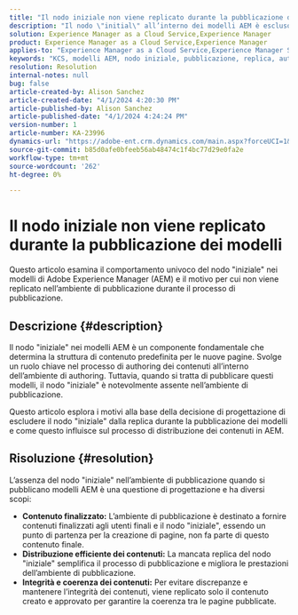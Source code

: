 ```yaml
---
title: "Il nodo iniziale non viene replicato durante la pubblicazione dei modelli"
description: "Il nodo \"initial\" all’interno dei modelli AEM è escluso dalla pubblicazione durante il processo di replica."
solution: Experience Manager as a Cloud Service,Experience Manager
product: Experience Manager as a Cloud Service,Experience Manager
applies-to: "Experience Manager as a Cloud Service,Experience Manager Sites,Experience Manager 6.5"
keywords: "KCS, modelli AEM, nodo iniziale, pubblicazione, replica, authoring di contenuti, ambiente di pubblicazione, creazione di pagine"
resolution: Resolution
internal-notes: null
bug: false
article-created-by: Alison Sanchez
article-created-date: "4/1/2024 4:20:30 PM"
article-published-by: Alison Sanchez
article-published-date: "4/1/2024 4:24:24 PM"
version-number: 1
article-number: KA-23996
dynamics-url: "https://adobe-ent.crm.dynamics.com/main.aspx?forceUCI=1&pagetype=entityrecord&etn=knowledgearticle&id=deeab5bc-43f0-ee11-904c-6045bd0065f9"
source-git-commit: b85d0afe0bfeeb56ab48474c1f4bc77d29e0fa2e
workflow-type: tm+mt
source-wordcount: '262'
ht-degree: 0%

---
```


# Il nodo iniziale non viene replicato durante la pubblicazione dei modelli


Questo articolo esamina il comportamento univoco del nodo &quot;iniziale&quot; nei modelli di Adobe Experience Manager (AEM) e il motivo per cui non viene replicato nell’ambiente di pubblicazione durante il processo di pubblicazione.

## Descrizione {#description}


Il nodo &quot;iniziale&quot; nei modelli AEM è un componente fondamentale che determina la struttura di contenuto predefinita per le nuove pagine. Svolge un ruolo chiave nel processo di authoring dei contenuti all’interno dell’ambiente di authoring. Tuttavia, quando si tratta di pubblicare questi modelli, il nodo &quot;iniziale&quot; è notevolmente assente nell’ambiente di pubblicazione.

Questo articolo esplora i motivi alla base della decisione di progettazione di escludere il nodo &quot;iniziale&quot; dalla replica durante la pubblicazione dei modelli e come questo influisce sul processo di distribuzione dei contenuti in AEM.


## Risoluzione {#resolution}


L’assenza del nodo &quot;iniziale&quot; nell’ambiente di pubblicazione quando si pubblicano modelli AEM è una questione di progettazione e ha diversi scopi:

- <b>Contenuto finalizzato:</b> L’ambiente di pubblicazione è destinato a fornire contenuti finalizzati agli utenti finali e il nodo &quot;iniziale&quot;, essendo un punto di partenza per la creazione di pagine, non fa parte di questo contenuto finale.
- <b>Distribuzione efficiente dei contenuti:</b> La mancata replica del nodo &quot;iniziale&quot; semplifica il processo di pubblicazione e migliora le prestazioni dell’ambiente di pubblicazione.
- <b>Integrità e coerenza dei contenuti:</b> Per evitare discrepanze e mantenere l’integrità dei contenuti, viene replicato solo il contenuto creato e approvato per garantire la coerenza tra le pagine pubblicate.

